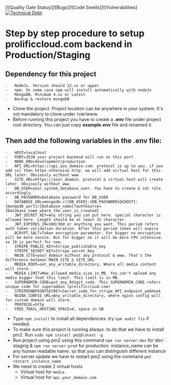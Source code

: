 [![Quality Gate Status][![Bugs][![Code Smells][![Vulnerabilities][![Technical Debt](http://122.176.92.25:9000/api/project_badges/measure?project=pc-api&metric=alert_status&token=sqb_c20db2ab9ed88c75db32be8a70a9aa2e183687fd)](http://122.176.92.25:9000/dashboard?id=pc-api)
# Step by step procedure to setup prolificcloud.com backend in **Production/Staging**

## Dependency for this project

    -   NodeJs. Version should 12.xx or upper
    -   npm. In some case npm will install automatically with nodeJs
    -   MongoDB. Minimum 4.xx or Latest
    -   Backup & restore mongoDB

-   Clone the project. Project location can be anywhere in your system. It's not mandatory to clone under /var/www.
-   Before running this project you have to create a **.env** file under project root directory. You can just copy **example.env** file and renamed it.

## Then add the following variables in the .env file:

    -   HOST=localhost
    -   PORT=3530 your project backend will run on this port
    -   NODE_ENV=development/production
    -   API_URL=https://api.you_domain.com. protocol is up to you. if you add ssl then https otherwise http. we will add virtual host for this URL later. Obviously without www
    -   SITE_URL=https://your_doamin. protocol & virtual host will create later. Obviously without www
    -   DB_USER=your_system_database_user. You have to create & set role accordingly.
    -   DB_PASSWORD=Database password for DB_USER
    -   DATABASE_URL=mongodb://{DB_USER}:{DB_PASSWORD}@{HOST}:{mongodb_port}/{Database_name}?authSource={Database_name_where_the_user_is_created}
    -   JWT_SECRET_KEY=Any string you can put here. special character is allowed here. Length should be at least 32 character.
    -   JWT_EXPIRES_IN=10d/30d or anything you want. This period refers auth token validation duration. After this period token will expire
    -   BCRYPT_SALT=Token encryption parameter. For bigger no encryption will be more secure. But for bigger no it will be more CPU intensive. so 10 is perfect for now.
    -   STRIPE_PUBLIC_KEY=Stripe_publishable_key
    -   STRIPE_SECRET_KEY=Stripe_secret_Key
    -   MAIN_SITE=your_domain without any protocol & www. That's the difference between MAIN_SITE & SITE_URL
    -   MEDIA_ROOT=set_any_writable_directory, Where all media content will store.
    -   MEDIA_LIMIT=Max_allowed_media_size_in_MB. You can't upload any media bigger that this limit. This limit is in MB.
    -   SUPERADMIN_CODE=put_any_8digit_code. This SUPERADMIN_CODE refers unique code for superadmin (prolificcloud.com)
    -   STRIPEENDPOINTSECRET=Secret_code_for_stripe_API_endpoint_webhook
    -   NGINX_CONFIG_URL=Any_writable_directory, where nginx config will for custom domain will store.
    -   PROTOCOL=http
    -   FREE_TRAIL_HOSTING_SPACE=4, space in GB


-   Type `npm install` to install all dependencies. try `npm audit fix` if needed.
-   To make sure this project is running always. to do that we have to install pm2. Run `sudo npm install pm2@latest -g`
-   Run project using pm2 using this command `npm run server:dev` for dev-staging & `npm run server:prod` for production. instance_name can be any human readable name. so that you can distinguish different instance
-   For server update we have to restart pm2 using the command `pm2 restart instance_name`
-   We need to create 2 virtual hosts
    -   Virtual host for `media`
    -   Virtual host for `api.your_domain.com`

